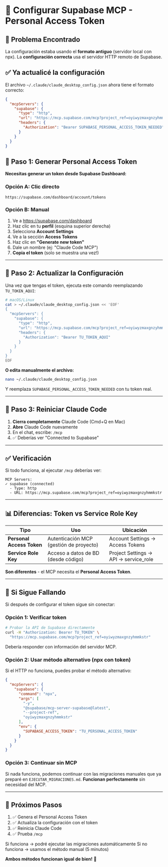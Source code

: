 # 🔧 Configurar Supabase MCP - Personal Access Token

## 🎯 Problema Encontrado

La configuración estaba usando el **formato antiguo** (servidor local con npx).
La **configuración correcta** usa el servidor HTTP remoto de Supabase.

## ✅ Ya actualicé la configuración

El archivo `~/.claude/claude_desktop_config.json` ahora tiene el formato correcto:

```json
{
  "mcpServers": {
    "supabase": {
      "type": "http",
      "url": "https://mcp.supabase.com/mcp?project_ref=oyiwyzmaxgnzyhmmkstr",
      "headers": {
        "Authorization": "Bearer SUPABASE_PERSONAL_ACCESS_TOKEN_NEEDED"
      }
    }
  }
}
```

## 🔑 Paso 1: Generar Personal Access Token

**Necesitas generar un token desde Supabase Dashboard:**

### Opción A: Clic directo
```
https://supabase.com/dashboard/account/tokens
```

### Opción B: Manual
1. Ve a https://supabase.com/dashboard
2. Haz clic en tu **perfil** (esquina superior derecha)
3. Selecciona **Account Settings**
4. Ve a la sección **Access Tokens**
5. Haz clic en **"Generate new token"**
6. Dale un nombre (ej: "Claude Code MCP")
7. **Copia el token** (solo se muestra una vez!)

---

## 🔧 Paso 2: Actualizar la Configuración

Una vez que tengas el token, ejecuta este comando reemplazando `TU_TOKEN_AQUI`:

```bash
# macOS/Linux
cat > ~/.claude/claude_desktop_config.json << 'EOF'
{
  "mcpServers": {
    "supabase": {
      "type": "http",
      "url": "https://mcp.supabase.com/mcp?project_ref=oyiwyzmaxgnzyhmmkstr",
      "headers": {
        "Authorization": "Bearer TU_TOKEN_AQUI"
      }
    }
  }
}
EOF
```

**O edita manualmente el archivo:**
```bash
nano ~/.claude/claude_desktop_config.json
```

Y reemplaza `SUPABASE_PERSONAL_ACCESS_TOKEN_NEEDED` con tu token real.

---

## 🚀 Paso 3: Reiniciar Claude Code

1. **Cierra completamente** Claude Code (Cmd+Q en Mac)
2. **Abre** Claude Code nuevamente
3. En el chat, escribe: `/mcp`
4. ✅ Deberías ver "Connected to Supabase"

---

## ✅ Verificación

Si todo funciona, al ejecutar `/mcp` deberías ver:

```
MCP Servers:
✓ supabase (connected)
  - Type: http
  - URL: https://mcp.supabase.com/mcp?project_ref=oyiwyzmaxgnzyhmmkstr
```

---

## 📊 Diferencias: Token vs Service Role Key

| Tipo | Uso | Ubicación |
|------|-----|-----------|
| **Personal Access Token** | Autenticación MCP (gestión de proyecto) | Account Settings → Access Tokens |
| **Service Role Key** | Acceso a datos de BD (desde código) | Project Settings → API → service_role |

**Son diferentes** - el MCP necesita el **Personal Access Token**.

---

## 🐛 Si Sigue Fallando

Si después de configurar el token sigue sin conectar:

### Opción 1: Verificar token
```bash
# Probar la API de Supabase directamente
curl -H "Authorization: Bearer TU_TOKEN" \
  "https://mcp.supabase.com/mcp?project_ref=oyiwyzmaxgnzyhmmkstr"
```

Debería responder con información del servidor MCP.

### Opción 2: Usar método alternativo (npx con token)

Si el HTTP no funciona, puedes probar el método alternativo:

```json
{
  "mcpServers": {
    "supabase": {
      "command": "npx",
      "args": [
        "-y",
        "@supabase/mcp-server-supabase@latest",
        "--project-ref",
        "oyiwyzmaxgnzyhmmkstr"
      ],
      "env": {
        "SUPABASE_ACCESS_TOKEN": "TU_PERSONAL_ACCESS_TOKEN"
      }
    }
  }
}
```

### Opción 3: Continuar sin MCP

Si nada funciona, podemos continuar con las migraciones manuales que ya preparé en `EJECUTAR_MIGRACIONES.md`. **Funcionan perfectamente** sin necesidad del MCP.

---

## 🎯 Próximos Pasos

1. ✅ Genera el Personal Access Token
2. ✅ Actualiza la configuración con el token
3. ✅ Reinicia Claude Code
4. ✅ Prueba `/mcp`

Si funciona → podré ejecutar las migraciones automáticamente
Si no funciona → usamos el método manual (5 minutos)

**Ambos métodos funcionan igual de bien!** 🚀
